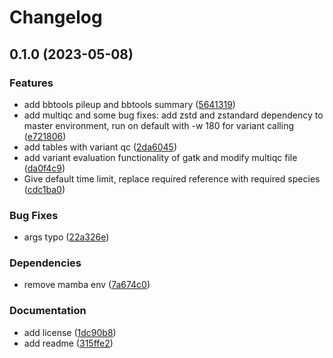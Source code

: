 # Changelog

## 0.1.0 (2023-05-08)


### Features

* add bbtools pileup and bbtools summary ([5641319](https://github.com/RIVM-bioinformatics/apollo-mapping/commit/564131956c540281faa639239bd7a9c743a9676a))
* add multiqc and some bug fixes: add zstd and zstandard dependency to master environment, run on default with -w 180 for variant calling ([e721806](https://github.com/RIVM-bioinformatics/apollo-mapping/commit/e721806cbcff6d16e69a4688fe144f0060165c19))
* add tables with variant qc ([2da6045](https://github.com/RIVM-bioinformatics/apollo-mapping/commit/2da6045ac3839a904b6927502383d346182b848f))
* add variant evaluation functionality of gatk and modify multiqc file ([da0f4c9](https://github.com/RIVM-bioinformatics/apollo-mapping/commit/da0f4c92651d4070c4282f03baf608a010c22b8d))
* Give default time limit, replace required reference with required species ([cdc1ba0](https://github.com/RIVM-bioinformatics/apollo-mapping/commit/cdc1ba02a4fb1ba12937e0742c00b2be6a9bba44))


### Bug Fixes

* args typo ([22a326e](https://github.com/RIVM-bioinformatics/apollo-mapping/commit/22a326e6efc87fb4fbdd3c5917ffd0898f9c090b))


### Dependencies

* remove mamba env ([7a674c0](https://github.com/RIVM-bioinformatics/apollo-mapping/commit/7a674c0a89120588e54b394a5242816fb70f608b))


### Documentation

* add license ([1dc90b8](https://github.com/RIVM-bioinformatics/apollo-mapping/commit/1dc90b8d688fd26862a3fb417f00e824fa71de8a))
* add readme ([315ffe2](https://github.com/RIVM-bioinformatics/apollo-mapping/commit/315ffe2d92028784722be9af9b39d4b64b71cdf5))
